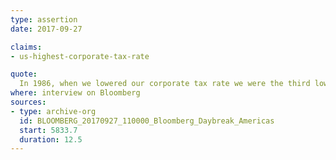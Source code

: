 ```yaml
---
type: assertion
date: 2017-09-27

claims:
- us-highest-corporate-tax-rate

quote:
  In 1986, when we lowered our corporate tax rate we were the third lowest corporate tax rate in the world. Today, we're absolutely the highest. And we look at the rest of the world, they've caught up. Today, we are by far the highest corporate tax rate in the world.
where: interview on Bloomberg
sources:
- type: archive-org
  id: BLOOMBERG_20170927_110000_Bloomberg_Daybreak_Americas
  start: 5833.7
  duration: 12.5
---
```


